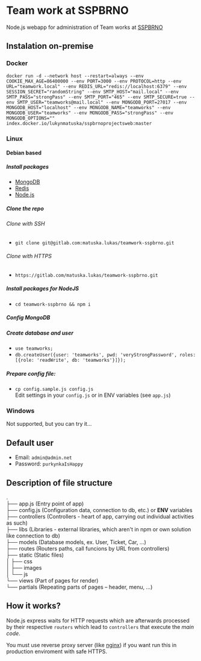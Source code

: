 # Team work at SSPBRNO
Node.js webapp for administration of Team works at [SSPBRNO](https://sspbrno.cz)

## Instalation on-premise
### Docker
```docker run -d --network host --restart=always --env COOKIE_MAX_AGE=86400000 --env PORT=3000 --env PROTOCOL=http --env URL="teamwork.local" --env REDIS_URL="redis://localhost:6379" --env SESSION_SECRET="randomString" --env SMTP_HOST="mail.local" --env SMTP_PASS="strongPass" --env SMTP_PORT="465" --env SMTP_SECURE=true --env SMTP_USER="teamworks@mail.local" --env MONGODB_PORT=27017 --env MONGODB_HOST="localhost" --env MONGODB_NAME="teamworks" --env MONGODB_USER="teamworks" --env MONGODB_PASS="strongPass" --env MONGODB_OPTIONS="" index.docker.io/lukynmatuska/sspbrnoprojectsweb:master```

### Linux
#### Debian based
##### Install packages
- [MongoDB](https://docs.mongodb.com/manual/tutorial/install-mongodb-on-debian/)
- [Redis](https://redis.io/download)
- [Node.js](https://nodejs.org/en/download/package-manager/)
##### Clone the repo
###### Clone with SSH
- ```git clone git@gitlab.com:matuska.lukas/teamwork-sspbrno.git```
###### Clone with HTTPS
- ```https://gitlab.com/matuska.lukas/teamwork-sspbrno.git```
##### Install packages for NodeJS
- ```cd teamwork-sspbrno && npm i```
##### Config MongoDB
##### Create database and user
- ```use teamworks;```
- ```db.createUser({user: 'teamworks', pwd: 'veryStrongPassword', roles: [{role: 'readWrite', db: 'teamworks'}]});```
##### Prepare config file:
- ```cp config.sample.js config.js```  
Edit settings in your `config.js` or in ENV variables (see `app.js`)

### Windows
Not supported, but you can try it...

## Default user
- Email: ```admin@admin.net```
- Password: ```purkynkaIsHappy```

## Description of file structure
.  
├── app.js (Entry point of app)  
├── config.js (Configuration data, connection to db, etc.) or **ENV** variables  
├── controllers (Controllers - heart of app, carrying out individual activities as such)  
├── libs (Libraries - external libraries, which aren't in npm or own solution like connection to db)  
├── models (Database models, ex. User, Ticket, Car, ...)  
├── routes (Routers paths, call funcions by URL from controllers)  
├── static (Static files)  
│   ├── css  
│   ├── images  
│   └── js  
└── views (Part of pages for render)  
    └── partials (Repeating parts of pages – header, menu, ...)  

## How it works?
Node.js express waits for HTTP requests which are afterwards processed by their respective `routers` which lead to `controllers` that execute the *main code*.

You must use reverse proxy server (like [nginx](https://www.nginx.com/)) if you want run this in production enviroment with safe HTTPS.